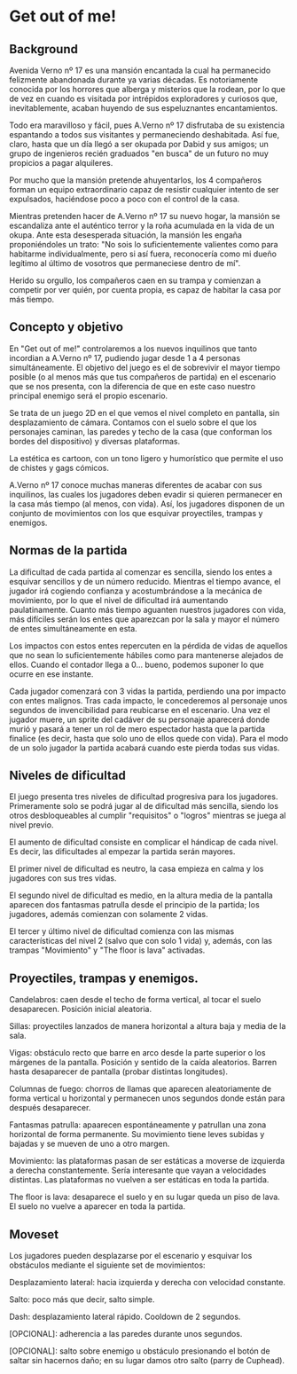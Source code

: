# Get out of me!

## Background

Avenida Verno nº 17 es una mansión encantada la cual ha permanecido felizmente abandonada durante ya varias décadas. Es notoriamente conocida por los horrores que alberga y misterios que la rodean, por lo que de vez en cuando es visitada por intrépidos exploradores y curiosos que, inevitablemente, acaban huyendo de sus espeluznantes encantamientos. 

Todo era maravilloso y fácil, pues A.Verno nº 17 disfrutaba de su existencia espantando a todos sus visitantes y permaneciendo deshabitada. Así fue, claro, hasta que un día llegó a ser okupada por Dabid y sus amigos; un grupo de ingenieros recién graduados "en busca" de un futuro no muy propicios a pagar alquileres. 

Por mucho que la mansión pretende ahuyentarlos, los 4 compañeros forman un equipo extraordinario capaz de resistir cualquier intento de ser expulsados, haciéndose poco a poco con el control de la casa.

Mientras pretenden hacer de A.Verno nº 17 su nuevo hogar, la mansión se escandaliza ante el auténtico terror y la roña acumulada en la vida de un okupa. Ante esta desesperada situación, la mansión les engaña proponiéndoles un trato: "No sois lo suficientemente valientes como para habitarme individualmente, pero si así fuera, reconocería como mi dueño legítimo al último de vosotros que permaneciese dentro de mí".

Herido su orgullo, los compañeros caen en su trampa y comienzan a competir por ver quién, por cuenta propia, es capaz de habitar la casa por más tiempo.

## Concepto y objetivo

En "Get out of me!" controlaremos a los nuevos inquilinos que tanto incordian a A.Verno nº 17, pudiendo jugar desde 1 a 4 personas simultáneamente. El objetivo del juego es el de sobrevivir el mayor tiempo posible (o al menos más que tus compañeros de partida) en el escenario que se nos presenta, con la diferencia de que en este caso nuestro principal enemigo será el propio escenario. 

Se trata de un juego 2D en el que vemos el nivel completo en pantalla, sin desplazamiento de cámara. Contamos con el suelo sobre el que los personajes caminan, las paredes y techo de la casa (que conforman los bordes del dispositivo) y diversas plataformas.

La estética es cartoon, con un tono ligero y humorístico que permite el uso de chistes y gags cómicos. 

A.Verno nº 17 conoce muchas maneras diferentes de acabar con sus inquilinos, las cuales los jugadores deben evadir si quieren permanecer en la casa más tiempo (al menos, con vida). Así, los jugadores disponen de un conjunto de movimientos con los que esquivar proyectiles, trampas y enemigos.

## Normas de la partida

La dificultad de cada partida al comenzar es sencilla, siendo los entes a esquivar sencillos y de un número reducido. Mientras el tiempo avance, el jugador irá cogiendo confianza y acostumbrándose a la mecánica de movimiento, por lo que el nivel de dificultad irá aumentando paulatinamente. Cuanto más tiempo aguanten nuestros jugadores con vida, más difíciles serán los entes que aparezcan por la sala y mayor el número de entes simultáneamente en esta.

Los impactos con estos entes repercuten en la pérdida de vidas de aquellos que no sean lo suficientemente hábiles como para mantenerse alejados de ellos. Cuando el contador llega a 0... bueno, podemos suponer lo que ocurre en ese instante. 

Cada jugador comenzará con 3 vidas la partida, perdiendo una por impacto con entes malignos. Tras cada impacto, le concederemos al personaje unos segundos de invencibilidad para reubicarse en el escenario. Una vez el jugador muere, un sprite del cadáver de su personaje aparecerá donde murió y pasará a tener un rol de mero espectador hasta que la partida finalice (es decir, hasta que solo uno de ellos quede con vida). Para el modo de un solo jugador la partida acabará cuando este pierda todas sus vidas.

## Niveles de dificultad

El juego presenta tres niveles de dificultad progresiva para los jugadores. Primeramente solo se podrá jugar al de dificultad más sencilla, siendo los otros desbloqueables al cumplir "requisitos" o "logros" mientras se juega al nivel previo. 

El aumento de dificultad consiste en complicar el hándicap de cada nivel. Es decir, las dificultades al empezar la partida serán mayores.

El primer nivel de dificultad es neutro, la casa empieza en calma y los jugadores con sus tres vidas.

El segundo nivel de dificultad es medio, en la altura media de la pantalla aparecen dos fantasmas patrulla desde el principio de la partida; los jugadores, además comienzan con solamente 2 vidas.

El tercer y último nivel de dificultad comienza con las mismas características del nivel 2 (salvo que con solo 1 vida) y, además, con las trampas "Movimiento" y "The floor is lava" activadas.

## Proyectiles, trampas y enemigos.

Candelabros: caen desde el techo de forma vertical, al tocar el suelo desaparecen. Posición inicial aleatoria.

Sillas: proyectiles lanzados de manera horizontal a altura baja y media de la sala.

Vigas: obstáculo recto que barre en arco desde la parte superior o los márgenes de la pantalla. Posición y sentido de la caída aleatorios. Barren hasta desaparecer de pantalla (probar distintas longitudes).

Columnas de fuego: chorros de llamas que aparecen aleatoriamente de forma vertical u horizontal y permanecen unos segundos donde están para después desaparecer.

Fantasmas patrulla: apaarecen espontáneamente y patrullan una zona horizontal de forma permanente. Su movimiento tiene leves subidas y bajadas y se mueven de uno a otro margen.

Movimiento: las plataformas pasan de ser estáticas a moverse de izquierda a derecha constantemente. Sería interesante que vayan a velocidades distintas. Las plataformas no vuelven a ser estáticas en toda la partida.

The floor is lava: desaparece el suelo y en su lugar queda un piso de lava. El suelo no vuelve a aparecer en toda la partida.

## Moveset

Los jugadores pueden desplazarse por el escenario y esquivar los obstáculos mediante el siguiente set de movimientos:

Desplazamiento lateral: hacia izquierda y derecha con velocidad constante.

Salto: poco más que decir, salto simple.

Dash: desplazamiento lateral rápido. Cooldown de 2 segundos.

[OPCIONAL]: adherencia a las paredes durante unos segundos.

[OPCIONAL]: salto sobre enemigo u obstáculo presionando el botón de saltar sin hacernos daño; en su lugar damos otro salto (parry de Cuphead).
